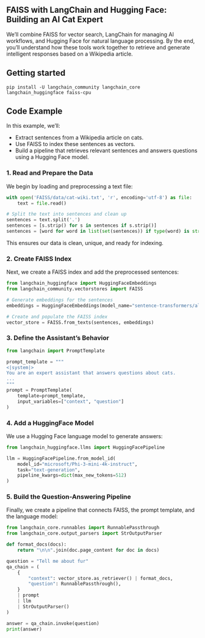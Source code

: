 
## FAISS with LangChain and Hugging Face: Building an AI Cat Expert

We’ll combine FAISS for vector search, LangChain for managing AI workflows, and Hugging Face for natural language processing. By the end, you’ll understand how these tools work together to retrieve and generate intelligent responses based on a Wikipedia article.

## Getting started

```
pip install -U langchain_community langchain_core langchain_huggingface faiss-cpu
```

## Code Example

In this example, we’ll:

- Extract sentences from a Wikipedia article on cats.
- Use FAISS to index these sentences as vectors.
- Build a pipeline that retrieves relevant sentences and answers questions using a Hugging Face model.

### 1. Read and Prepare the Data
We begin by loading and preprocessing a text file:

```python
with open('FAISS/data/cat-wiki.txt', 'r', encoding='utf-8') as file:
    text = file.read()

# Split the text into sentences and clean up
sentences = text.split('.')
sentences = [s.strip() for s in sentences if s.strip()]
sentences = [word for word in list(set(sentences)) if type(word) is str]
```

This ensures our data is clean, unique, and ready for indexing.

### 2. Create FAISS Index

Next, we create a FAISS index and add the preprocessed sentences:

```python
from langchain_huggingface import HuggingFaceEmbeddings
from langchain_community.vectorstores import FAISS

# Generate embeddings for the sentences
embeddings = HuggingFaceEmbeddings(model_name="sentence-transformers/all-mpnet-base-v2")

# Create and populate the FAISS index
vector_store = FAISS.from_texts(sentences, embeddings)
```

### 3. Define the Assistant’s Behavior

```python
from langchain import PromptTemplate

prompt_template = """
<|system|>
You are an expert assistant that answers questions about cats.
...
"""
prompt = PromptTemplate(
    template=prompt_template,
    input_variables=["context", "question"]
)
```

### 4. Add a HuggingFace Model

We use a Hugging Face language model to generate answers:

```python
from langchain_huggingface.llms import HuggingFacePipeline

llm = HuggingFacePipeline.from_model_id(
    model_id="microsoft/Phi-3-mini-4k-instruct",
    task="text-generation",
    pipeline_kwargs=dict(max_new_tokens=512)
)
```

### 5. Build the Question-Answering Pipeline
Finally, we create a pipeline that connects FAISS, the prompt template, and the language model:

```python
from langchain_core.runnables import RunnablePassthrough
from langchain_core.output_parsers import StrOutputParser

def format_docs(docs):
    return "\n\n".join(doc.page_content for doc in docs)

question = "Tell me about fur"
qa_chain = (
    {
        "context": vector_store.as_retriever() | format_docs,
        "question": RunnablePassthrough(),
    }
    | prompt
    | llm
    | StrOutputParser()
)

answer = qa_chain.invoke(question)
print(answer)
```
